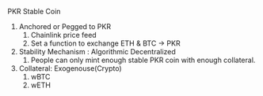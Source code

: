 PKR Stable Coin
1. Anchored or Pegged to PKR
    1. Chainlink price feed
    2. Set a function to exchange ETH & BTC -> PKR
2. Stability Mechanism : Algorithmic Decentralized
    1. People can only mint enough stable PKR coin with enough collateral.
3. Collateral: Exogenouse(Crypto)
    1. wBTC
    2. wETH